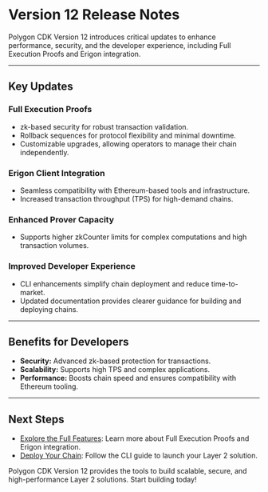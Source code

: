 # Version 12 Release Notes

Polygon CDK Version 12 introduces critical updates to enhance performance, security, and the developer experience, including Full Execution Proofs and Erigon integration.

---

## Key Updates

### Full Execution Proofs
- zk-based security for robust transaction validation.
- Rollback sequences for protocol flexibility and minimal downtime.
- Customizable upgrades, allowing operators to manage their chain independently.

### Erigon Client Integration
- Seamless compatibility with Ethereum-based tools and infrastructure.
- Increased transaction throughput (TPS) for high-demand chains.

### Enhanced Prover Capacity
- Supports higher zkCounter limits for complex computations and high transaction volumes.

### Improved Developer Experience
- CLI enhancements simplify chain deployment and reduce time-to-market.
- Updated documentation provides clearer guidance for building and deploying chains.

---

## Benefits for Developers
- **Security:** Advanced zk-based protection for transactions.
- **Scalability:** Supports high TPS and complex applications.
- **Performance:** Boosts chain speed and ensures compatibility with Ethereum tooling.

---

## Next Steps
- [Explore the Full Features](../cdk/concepts/overview.md): Learn more about Full Execution Proofs and Erigon integration.  
- [Deploy Your Chain](../cdk/getting-started/cli-guide.md): Follow the CLI guide to launch your Layer 2 solution.

Polygon CDK Version 12 provides the tools to build scalable, secure, and high-performance Layer 2 solutions. Start building today!